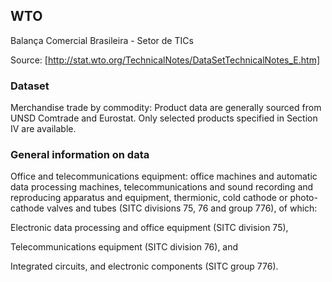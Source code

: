 ## WTO
Balança Comercial Brasileira - Setor de TICs

Source: [http://stat.wto.org/TechnicalNotes/DataSetTechnicalNotes_E.htm]

### Dataset

Merchandise trade by commodity: Product data are generally sourced from UNSD Comtrade and Eurostat. Only selected products specified in Section IV are available.

### General information on data

Office and telecommunications equipment: office machines and automatic data processing machines, telecommunications and sound recording and reproducing apparatus and equipment, thermionic, cold cathode or photo-cathode valves and tubes (SITC divisions 75, 76 and group 776), of which:

Electronic data processing and office equipment (SITC division 75),

Telecommunications equipment (SITC division 76), and

Integrated circuits, and electronic components (SITC group 776).

